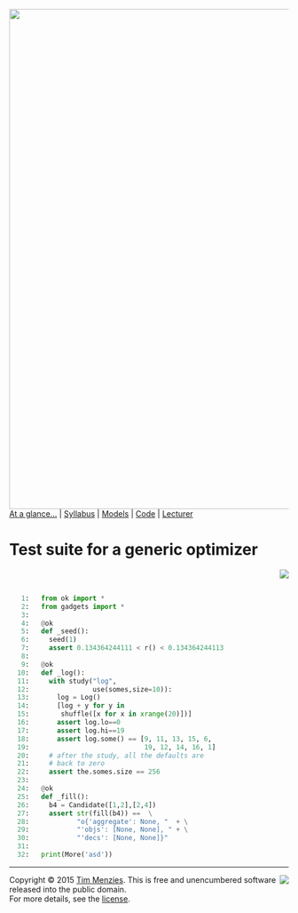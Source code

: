 [<img width=900 src="https://raw.githubusercontent.com/txt/mase/master/img/banner1.png">](https://github.com/txt/mase/blob/master/README.md)   
[At a glance...](https://github.com/txt/mase/blob/master/OVERVIEW.md) |
[Syllabus](https://github.com/txt/mase/blob/master/SYLLABUS.md) |
[Models](https://github.com/txt/mase/blob/master/MODELS.md) |
[Code](https://github.com/txt/mase/tree/master/src) |
[Lecturer](http://menzies.us) 



# Test suite for a generic optimizer

<a href="gadgetsok.py#L10-L41"><img align=right src="http://www.hungarianreference.com/i/arrow_out.gif"></a><br clear=all>
```python

   1:   from ok import *
   2:   from gadgets import *
   3:   
   4:   @ok
   5:   def _seed():
   6:     seed(1)
   7:     assert 0.134364244111 < r() < 0.134364244113 
   8:   
   9:   @ok
  10:   def _log():
  11:     with study("log",
  12:                use(somes,size=10)):
  13:       log = Log()
  14:       [log + y for y in
  15:        shuffle([x for x in xrange(20)])]
  16:       assert log.lo==0
  17:       assert log.hi==19
  18:       assert log.some() == [9, 11, 13, 15, 6,
  19:                             19, 12, 14, 16, 1]
  20:     # after the study, all the defaults are
  21:     # back to zero
  22:     assert the.somes.size == 256
  23:   
  24:   @ok
  25:   def _fill():
  26:     b4 = Candidate([1,2],[2,4])
  27:     assert str(fill(b4)) ==  \
  28:            "o{'aggregate': None, "  + \
  29:            "'objs': [None, None], " + \
  30:            "'decs': [None, None]}"
  31:   
  32:   print(More('asd'))
```


_________

<img align=right src="https://raw.githubusercontent.com/txt/mase/master/img/pd-icon.png">Copyright © 2015 [Tim Menzies](http://menzies.us).
This is free and unencumbered software released into the public domain.   
For more details, see the [license](https://github.com/txt/mase/blob/master/LICENSE.md).

